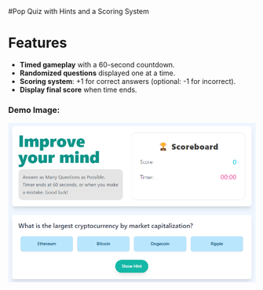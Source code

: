 #Pop Quiz with Hints and a Scoring System

# Features

- **Timed gameplay** with a 60-second countdown.
- **Randomized questions** displayed one at a time.
- **Scoring system**: +1 for correct answers (optional: -1 for incorrect).
- **Display final score** when time ends.

### Demo Image:
![alt text](image.png)